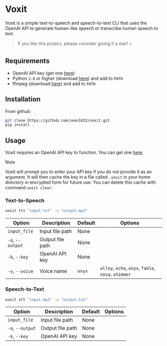 # Voxit

Voxit is a simple text-to-speech and speech-to-text CLI that uses the OpenAI API to generate human-like speech or transcribe human speech to text.

> If you like this project, please consider giving it a star! :star:

## Requirements
- OpenAI API key (get one [here](https://platform.openai.com/settings/organization/api-keys))
- Python `3.8` or higher (download [here](https://www.python.org/downloads/)) and add to `PATH`
- ffmpeg (download [here](https://ffmpeg.org/download.html)) and add to `PATH`

## Installation
From github:
```bash
git clone https://github.com/sean1832/voxit.git
pip install .
```

## Usage
Voxit requires an OpenAI API key to function. You can get one [here](https://platform.openai.com/settings/organization/api-keys).

> [!NOTE]
> Voxit will prompt you to enter your API key if you do not provide it as an argument.
> It will then cache the key in a file called `.voxit` in your home directory in encrypted form for future use.
> You can delete this cache with command `voxit clear`.

### Text-to-Speech
```bash
voxit tts "input.txt" -o "output.mp3"
```

| Option           | Description      | Default | Options                                             |
| ---------------- | ---------------- | ------- | --------------------------------------------------- |
| `input_file`     | Input file path  | None    |                                                     |
| `-o`, `--output` | Output file path | None    |                                                     |
| `-k`, `--key`    | OpenAI API key   | None    |                                                     |
| `-v`, `--voice`  | Voice name       | `onyx`  | `alloy`, `echo`, `onyx`, `fable`, `nova`, `shimmer` |



### Speech-to-Text
```bash
voxit stt "input.mp3" -o "output.txt"
```

| Option           | Description      | Default | Options |
| ---------------- | ---------------- | ------- | ------- |
| `input_file`     | Input file path  | None    |         |
| `-o`, `--output` | Output file path | None    |         |
| `-k`, `--key`    | OpenAI API key   | None    |         |

